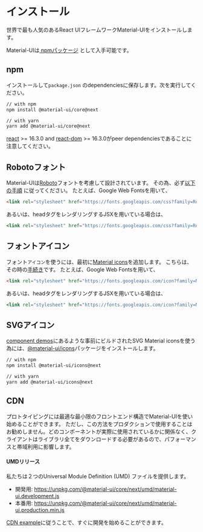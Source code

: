 # インストール

<p class="description">世界で最も人気のあるReact UIフレームワークMaterial-UIをインストールします。</p>

Material-UIは[ npmパッケージ](https://www.npmjs.com/package/@material-ui/core) として入手可能です。

## npm

インストールして`package.json` のdependenciesに保存します。次を実行してください。

```sh
// with npm
npm install @material-ui/core@next

// with yarn
yarn add @material-ui/core@next
```

[react](https://www.npmjs.com/package/react) >= 16.3.0 and [react-dom](https://www.npmjs.com/package/react-dom) >= 16.3.0がpeer dependenciesであることに注意してください。

## Robotoフォント

Material-UIは[Roboto](https://fonts.google.com/specimen/Roboto)フォントを考慮して設計されています。 その為、必ず[以下の手順](/style/typography/#general) に従ってください。 たとえば、Google Web Fontsを用いて、

```html
<link rel="stylesheet" href="https://fonts.googleapis.com/css?family=Roboto:300,400,500">
```

あるいは、headタグをレンダリングするJSXを用いている場合は、

```jsx
<link rel="stylesheet" href="https://fonts.googleapis.com/css?family=Roboto:300,400,500" />
```

## フォントアイコン

フォント`アイコン`を使うには、最初に[Material icons](https://material.io/tools/icons/)を追加します。 こちらは、その時の[手続き](/style/icons/#font-icons)です。 たとえば、Google Web Fontsを用いて、

```html
<link rel="stylesheet" href="https://fonts.googleapis.com/icon?family=Material+Icons">
```

あるいは、headタグをレンダリングするJSXを用いている場合は、

```jsx
<link rel="stylesheet" href="https://fonts.googleapis.com/icon?family=Material+Icons" />
```

## SVGアイコン

[component demos](/demos/app-bar/)にあるような事前にビルドされたSVG Material iconsを使う為には、[@material-ui/icons](https://www.npmjs.com/package/@material-ui/icons)パッケージをインストールします。

```sh
// with npm
npm install @material-ui/icons@next

// with yarn
yarn add @material-ui/icons@next
```

## CDN

プロトタイピングには最適な最小限のフロントエンド構造でMaterial-UIを使い始めることができます。 ただし、この方法をプロダクションで使用することはお勧めしません。どのコンポーネントが実際に使用されているかに関係なく、クライアントはライブラリ全てをダウンロードする必要があるので、パフォーマンスと帯域利用に影響します。

#### UMDリリース

私たちは２つのUniversal Module Definition (UMD) ファイルを提供します。

- 開発用: https://unpkg.com/@material-ui/core/next/umd/material-ui.development.js
- 本番用: https://unpkg.com/@material-ui/core/next/umd/material-ui.production.min.js

[CDN example](https://github.com/mui-org/material-ui/tree/next/examples/cdn-next)に従うことで、すぐに開発を始めることができます。